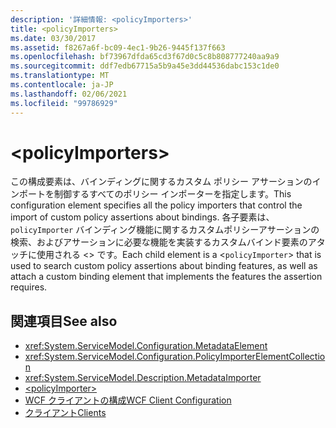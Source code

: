 ```yaml
---
description: '詳細情報: <policyImporters>'
title: <policyImporters>
ms.date: 03/30/2017
ms.assetid: f8267a6f-bc09-4ec1-9b26-9445f137f663
ms.openlocfilehash: bf73967dfda65cd3f67d0c5c8b808777240aa9a9
ms.sourcegitcommit: ddf7edb67715a5b9a45e3dd44536dabc153c1de0
ms.translationtype: MT
ms.contentlocale: ja-JP
ms.lasthandoff: 02/06/2021
ms.locfileid: "99786929"
---
```

# \<policyImporters>

<span data-ttu-id="84632-102">この構成要素は、バインディングに関するカスタム ポリシー アサーションのインポートを制御するすべてのポリシー インポーターを指定します。</span><span class="sxs-lookup"><span data-stu-id="84632-102">This configuration element specifies all the policy importers that control the import of custom policy assertions about bindings.</span></span> <span data-ttu-id="84632-103">各子要素は、 `policyImporter` バインディング機能に関するカスタムポリシーアサーションの検索、およびアサーションに必要な機能を実装するカスタムバインド要素のアタッチに使用される <> です。</span><span class="sxs-lookup"><span data-stu-id="84632-103">Each child element is a <`policyImporter`> that is used to search custom policy assertions about binding features, as well as attach a custom binding element that implements the features the assertion requires.</span></span>  
  
## <a name="see-also"></a><span data-ttu-id="84632-104">関連項目</span><span class="sxs-lookup"><span data-stu-id="84632-104">See also</span></span>

- <xref:System.ServiceModel.Configuration.MetadataElement>
- <xref:System.ServiceModel.Configuration.PolicyImporterElementCollection>
- <xref:System.ServiceModel.Description.MetadataImporter>
- [\<policyImporter>](policyimporter.md)
- [<span data-ttu-id="84632-105">WCF クライアントの構成</span><span class="sxs-lookup"><span data-stu-id="84632-105">WCF Client Configuration</span></span>](../../../wcf/feature-details/client-configuration.md)
- [<span data-ttu-id="84632-106">クライアント</span><span class="sxs-lookup"><span data-stu-id="84632-106">Clients</span></span>](../../../wcf/feature-details/clients.md)

